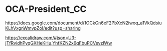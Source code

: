 # OCA-President_CC
https://docs.google.com/document/d/1OCkGn6eF2PbXcN2iwoq_a1VkQdsiuKLhVxgnWmvpZoI/edit?usp=sharing


https://excalidraw.com/#json=U3-jTfRvidhPyqGXHeKHu,YhfKZN2x6qFbuPCVevzlWw
